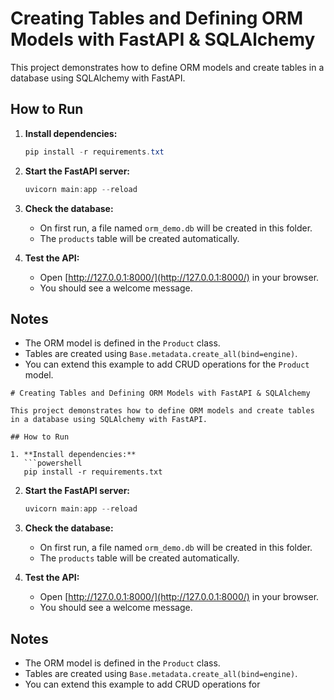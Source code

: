 # Creating Tables and Defining ORM Models with FastAPI & SQLAlchemy

This project demonstrates how to define ORM models and create tables in a database using SQLAlchemy with FastAPI.

## How to Run

1. **Install dependencies:**
   ```powershell
   pip install -r requirements.txt
   ```

2. **Start the FastAPI server:**
   ```powershell
   uvicorn main:app --reload
   ```

3. **Check the database:**
   - On first run, a file named `orm_demo.db` will be created in this folder.
   - The `products` table will be created automatically.

4. **Test the API:**
   - Open [http://127.0.0.1:8000/](http://127.0.0.1:8000/) in your browser.
   - You should see a welcome message.

## Notes

- The ORM model is defined in the `Product` class.
- Tables are created using `Base.metadata.create_all(bind=engine)`.
- You can extend this example to add CRUD operations for the `Product` model.
```# filepath: c:\Users\Suraj\Desktop\GreenWorkSpace1\A2JulyWorkSpace\PythonAllCodes-main\FastAPI\26_orm_models\README.md
# Creating Tables and Defining ORM Models with FastAPI & SQLAlchemy

This project demonstrates how to define ORM models and create tables in a database using SQLAlchemy with FastAPI.

## How to Run

1. **Install dependencies:**
   ```powershell
   pip install -r requirements.txt
   ```

2. **Start the FastAPI server:**
   ```powershell
   uvicorn main:app --reload
   ```

3. **Check the database:**
   - On first run, a file named `orm_demo.db` will be created in this folder.
   - The `products` table will be created automatically.

4. **Test the API:**
   - Open [http://127.0.0.1:8000/](http://127.0.0.1:8000/) in your browser.
   - You should see a welcome message.

## Notes

- The ORM model is defined in the `Product` class.
- Tables are created using `Base.metadata.create_all(bind=engine)`.
- You can extend this example to add CRUD operations for